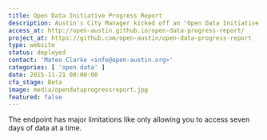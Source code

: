 ```yaml
---
title: Open Data Initiative Progress Report
description: Austin's City Manager kicked off an "Open Data Initiative 2.0" in April 2015, here are the results
access_at: http://open-austin.github.io/open-data-progress-report/
project_at: https://github.com/open-austin/open-data-progress-report
type: website
status: deployed
contact: 'Mateo Clarke <info@open-austin.org>'
categories: [ 'open data' ]
date: 2015-11-21 00:00:00
cfa_stage: Beta
image: media/opendataprogressreport.jpg
featured: false
---
```


The endpoint has major limitations like only allowing you to access seven days of data at a time.
